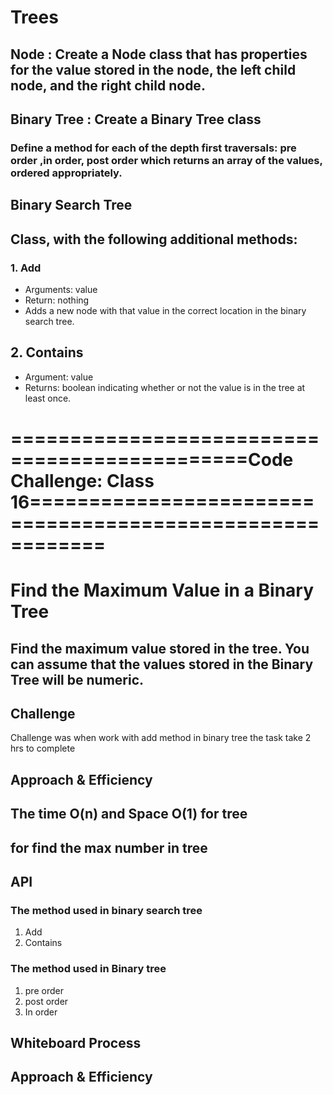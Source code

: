 # Trees
<!-- Short summary or background information -->
## Node : Create a Node class that has properties for the value stored in the node, the left child node, and the right child node.
## Binary Tree : Create a Binary Tree class
### Define a method for each of the depth first traversals: pre order ,in order, post order which returns an array of the values, ordered appropriately.
## Binary Search Tree
## Class, with the following additional methods:
### 1. Add
* Arguments: value
* Return: nothing
* Adds a new node with that value in the correct location in the binary search tree.
## 2. Contains
* Argument: value
* Returns: boolean indicating whether or not the value is in the tree at least once.
# ==============================================Code Challenge: Class 16==========================================================
# Find the Maximum Value in a Binary Tree
## Find the maximum value stored in the tree. You can assume that the values stored in the Binary Tree will be numeric.
## Challenge
<!-- Description of the challenge -->
Challenge was when work with  add method in binary tree
the task take 2 hrs to complete
## Approach & Efficiency
<!-- What approach did you take? Why? What is the Big O space/time for this approach? -->
## The time  O(n) and  Space  O(1)  for tree
##  for find the max number in tree

## API


### The method used in binary search tree
1. Add
2. Contains

### The method used in Binary tree
1. pre order
2. post order
3. In order




## Whiteboard Process

## Approach & Efficiency
